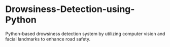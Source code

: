 # Drowsiness-Detection-using-Python
 Python-based drowsiness detection system by utilizing computer vision and facial landmarks to enhance road safety.
